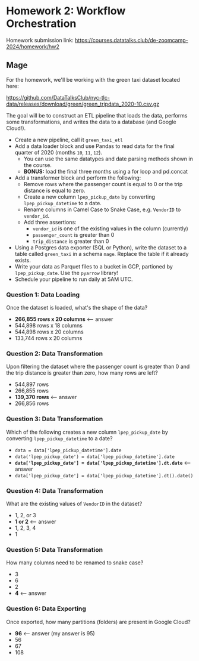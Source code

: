 # Homework 2: Workflow Orchestration

Homework submission link: https://courses.datatalks.club/de-zoomcamp-2024/homework/hw2

## Mage

For the homework, we'll be working with the green taxi dataset located here:

https://github.com/DataTalksClub/nyc-tlc-data/releases/download/green/green_tripdata_2020-10.csv.gz

The goal will be to construct an ETL pipeline that loads the data, performs some transformations, and writes the data to a database (and Google Cloud!).

- Create a new pipeline, call it `green_taxi_etl`
- Add a data loader block and use Pandas to read data for the final quarter of 2020 (months `10`, `11`, `12`).
    - You can use the same datatypes and date parsing methods shown in the course.
    - **BONUS:** load the final three months using a for loop and pd.concat
- Add a transformer block and perform the following:
    - Remove rows where the passenger count is equal to 0 or the trip distance is equal to zero.
    - Create a new column `lpep_pickup_date` by converting `lpep_pickup_datetime` to a date.
    - Rename columns in Camel Case to Snake Case, e.g. `VendorID` to `vendor_id`.
    - Add three assertions:
        - `vendor_id` is one of the existing values in the column (currently)
        - `passenger_count` is greater than 0
        - `trip_distance` is greater than 0
- Using a Postgres data exporter (SQL or Python), write the dataset to a table called `green_taxi` in a schema `mage`. Replace the table if it already exists.
- Write your data as Parquet files to a bucket in GCP, partioned by `lpep_pickup_date`. Use the `pyarrow` library!
- Schedule your pipeline to run daily at 5AM UTC.

### Question 1: Data Loading

Once the dataset is loaded, what's the shape of the data?

- **266,855 rows x 20 columns**    <-- answer
- 544,898 rows x 18 columns
- 544,898 rows x 20 columns
- 133,744 rows x 20 columns

### Question 2: Data Transformation

Upon filtering the dataset where the passenger count is greater than 0 and the trip distance is greater than zero, how many rows are left?

- 544,897 rows
- 266,855 rows
- **139,370 rows**    <-- answer
- 266,856 rows

### Question 3: Data Transformation

Which of the following creates a new column `lpep_pickup_date` by converting `lpep_pickup_datetime` to a date?

- `data = data['lpep_pickup_datetime'].date`
- `data('lpep_pickup_date') = data['lpep_pickup_datetime'].date`
- **`data['lpep_pickup_date'] = data['lpep_pickup_datetime'].dt.date`**    <-- answer
- `data['lpep_pickup_date'] = data['lpep_pickup_datetime'].dt().date()`

### Question 4: Data Transformation

What are the existing values of `VendorID` in the dataset?

- 1, 2, or 3
- **1 or 2**    <-- answer
- 1, 2, 3, 4
- 1

### Question 5: Data Transformation

How many columns need to be renamed to snake case?

- 3
- 6
- 2
- **4**    <-- answer

### Question 6: Data Exporting

Once exported, how many partitions (folders) are present in Google Cloud?

- **96**    <-- answer (my answer is 95)
- 56
- 67
- 108